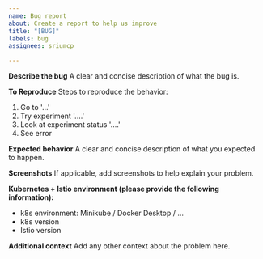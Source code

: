 ```yaml
---
name: Bug report
about: Create a report to help us improve
title: "[BUG]"
labels: bug
assignees: sriumcp

---
```


**Describe the bug**
A clear and concise description of what the bug is.

**To Reproduce**
Steps to reproduce the behavior:
1. Go to '...'
2. Try experiment '....'
3. Look at experiment status  '....'
4. See error

**Expected behavior**
A clear and concise description of what you expected to happen.

**Screenshots**
If applicable, add screenshots to help explain your problem.

**Kubernetes + Istio environment (please provide the following information):**
 - k8s environment: Minikube / Docker Desktop / ...
 - k8s version
 - Istio version

**Additional context**
Add any other context about the problem here.
